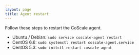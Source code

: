 ```yaml
---
layout: page
title: Agent restart
---
```


Follow these steps to restart the CoScale agent.

* Ubuntu / Debian: `sudo service coscale-agent restart`
* CentOS 6.6: `sudo systemctl restart coscale-agent.service`
* CentOS 5.3: `sudo initctl restart coscale-agent`
